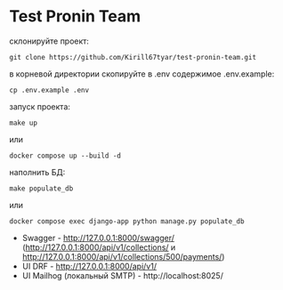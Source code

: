 # Test Pronin Team

склонируйте проект:
```
git clone https://github.com/Kirill67tyar/test-pronin-team.git
```
в корневой директории скопируйте в .env содержимое .env.example:
```
cp .env.example .env
```
запуск проекта:
```
make up
```
или
```
docker compose up --build -d
```
наполнить БД:
```
make populate_db
```
или
```
docker compose exec django-app python manage.py populate_db
```
- Swagger - http://127.0.0.1:8000/swagger/ (http://127.0.0.1:8000/api/v1/collections/ и http://127.0.0.1:8000/api/v1/collections/500/payments/)
- UI DRF - http://127.0.0.1:8000/api/v1/
- UI Mailhog (локальный SMTP) - http://localhost:8025/
